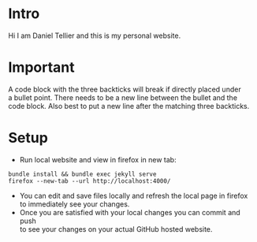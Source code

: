 # Intro
Hi I am Daniel Tellier and this is my personal website.

# Important
A code block with the three backticks will break if directly placed under \
a bullet point. There needs to be a new line between the bullet and the \
code block. Also best to put a new line after the matching three backticks.

# Setup
- Run local website and view in firefox in new tab:

```shell
bundle install && bundle exec jekyll serve
firefox --new-tab --url http://localhost:4000/
```

- You can edit and save files locally and refresh the local page in firefox \
  to immediately see your changes.
- Once you are satisfied with your local changes you can commit and push \
  to see your changes on your actual GitHub hosted website.

